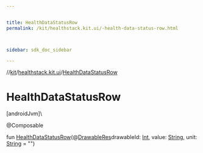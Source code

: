 ```yaml
---


title: HealthDataStatusRow
permalink: /kit/healthstack.kit.ui/-health-data-status-row.html



sidebar: sdk_doc_sidebar

---
```



//[kit](/kit.html)/[healthstack.kit.ui](index.html)/[HealthDataStatusRow](-health-data-status-row.html)



# HealthDataStatusRow



[androidJvm]\




@Composable



fun [HealthDataStatusRow](-health-data-status-row.html)(@[DrawableRes](https://developer.android.com/reference/kotlin/androidx/annotation/DrawableRes.html)drawableId: [Int](https://kotlinlang.org/api/latest/jvm/stdlib/kotlin/-int/index.html), value: [String](https://kotlinlang.org/api/latest/jvm/stdlib/kotlin/-string/index.html), unit: [String](https://kotlinlang.org/api/latest/jvm/stdlib/kotlin/-string/index.html) = &quot;&quot;)






